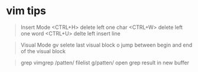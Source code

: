 # vim tips #


> Insert Mode
	<CTRL+H> delete left one char
	<CTRL+W> delete left one word
	<CTRL+U> delte left insert line

> Visual Mode
	gv selete last visual block
	o jump between begin and end of the visual block

> grep 
	vimgrep /patten/ filelist
	g/patten/ open grep result in new buffer

